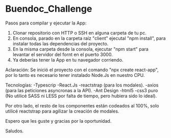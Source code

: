 # Buendoc_Challenge

Pasos para compilar y ejecutar la App:

1) Clonar repositorio con HTTP o SSH en alguna carpeta de tu pc.
2) En consola, parado en la carpeta raíz "client" ejecutal "npm install", para instalar todas las dependencias del proyecto.
3) En la misma carpeta desde la consola, ejecutar "npm start" para levantar el servidor del fornt en el puerto 3000.
4) Ya deberías tener la App en tu navegador corriendo.

Aclaración:
Se inició el proyecto con el comando "npx create react-app", por lo tanto es necesario tener instalado Node.Js en nuestro CPU.

Tecnologías:
-Typescrip
-React.Js
-reactstrap (para los modales).
-axios (para las peticiones asyncronas a la API).
-Ant Design
-html5
-css3 puro (No utilicé SASS ni LESS por falta de tiempo, pero hubiera sido lo ideal).

Por otro lado, el resto de los componentes están codeados al 100%, solo utilicé reactstrap para agilizar la creación de modales.

Espero que les guste y gracias por la oportunidad.

Saludos.
